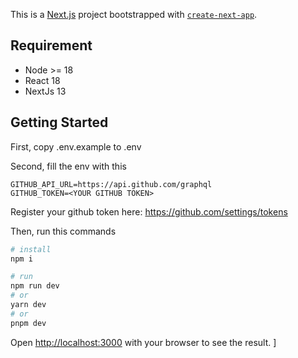 This is a [Next.js](https://nextjs.org/) project bootstrapped with [`create-next-app`](https://github.com/vercel/next.js/tree/canary/packages/create-next-app).

## Requirement
- Node >= 18
- React 18
- NextJs 13

## Getting Started

First, copy .env.example to .env

Second, fill the env with this
```env
GITHUB_API_URL=https://api.github.com/graphql
GITHUB_TOKEN=<YOUR GITHUB TOKEN>
```
Register your github token here:
https://github.com/settings/tokens

Then, run this commands

```bash
# install
npm i

# run
npm run dev
# or
yarn dev
# or
pnpm dev
```

Open [http://localhost:3000](http://localhost:3000) with your browser to see the result.
]
